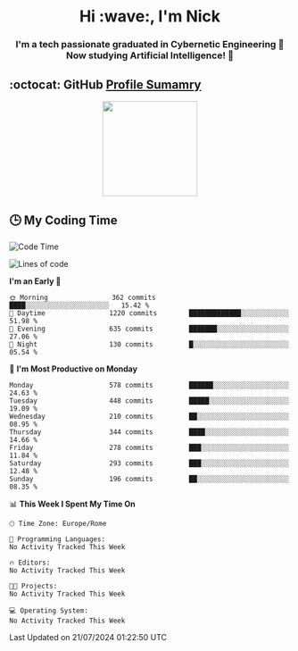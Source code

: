 <h1 align="center">Hi :wave:, I'm Nick</h1>

<h3 align="center">I'm a tech passionate graduated in Cybernetic Engineering 🤖<br>
Now studying Artificial Intelligence! 🧠</h3>


## :octocat: GitHub <a href="https://github.com/vn7n24fzkq/github-profile-summary-cards">Profile Sumamry</a>

<p align="center">
   <img style="height:170px;display:inline-block"  src="http://github-profile-summary-cards.vercel.app/api/cards/profile-details?username=CodeClimberNT&theme=github_dark" />
<!--    <img style="height:170px;display:inline-block"  src="http://github-profile-summary-cards.vercel.app/api/cards/repos-per-language?username=CodeClimberNT&theme=github_dark&exclude=" /> -->
</p>

 ## :clock3: My Coding Time 
 
<!--START_SECTION:waka-->
![Code Time](http://img.shields.io/badge/Code%20Time-361%20hrs%2059%20mins-blue)

![Lines of code](https://img.shields.io/badge/From%20Hello%20World%20I%27ve%20Written-2.7%20million%20lines%20of%20code-blue)

**I'm an Early 🐤** 

```text
🌞 Morning                362 commits         ████░░░░░░░░░░░░░░░░░░░░░   15.42 % 
🌆 Daytime                1220 commits        █████████████░░░░░░░░░░░░   51.98 % 
🌃 Evening                635 commits         ███████░░░░░░░░░░░░░░░░░░   27.06 % 
🌙 Night                  130 commits         █░░░░░░░░░░░░░░░░░░░░░░░░   05.54 % 
```
📅 **I'm Most Productive on Monday** 

```text
Monday                   578 commits         ██████░░░░░░░░░░░░░░░░░░░   24.63 % 
Tuesday                  448 commits         █████░░░░░░░░░░░░░░░░░░░░   19.09 % 
Wednesday                210 commits         ██░░░░░░░░░░░░░░░░░░░░░░░   08.95 % 
Thursday                 344 commits         ████░░░░░░░░░░░░░░░░░░░░░   14.66 % 
Friday                   278 commits         ███░░░░░░░░░░░░░░░░░░░░░░   11.84 % 
Saturday                 293 commits         ███░░░░░░░░░░░░░░░░░░░░░░   12.48 % 
Sunday                   196 commits         ██░░░░░░░░░░░░░░░░░░░░░░░   08.35 % 
```


📊 **This Week I Spent My Time On** 

```text
🕑︎ Time Zone: Europe/Rome

💬 Programming Languages: 
No Activity Tracked This Week

🔥 Editors: 
No Activity Tracked This Week

🐱‍💻 Projects: 
No Activity Tracked This Week

💻 Operating System: 
No Activity Tracked This Week
```


 Last Updated on 21/07/2024 01:22:50 UTC
<!--END_SECTION:waka-->

